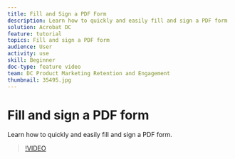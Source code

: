 ```yaml
---
title: Fill and Sign a PDF Form
description: Learn how to quickly and easily fill and sign a PDF form
solution: Acrobat DC
feature: tutorial
topics: Fill and sign a PDF form
audience: User
activity: use
skill: Beginner
doc-type: feature video
team: DC Product Marketing Retention and Engagement
thumbnail: 35495.jpg
---
```


# Fill and sign a PDF form

Learn how to quickly and easily fill and sign a PDF form.

>[!VIDEO](https://video.tv.adobe.com/v/35495?hidetitle=true)

